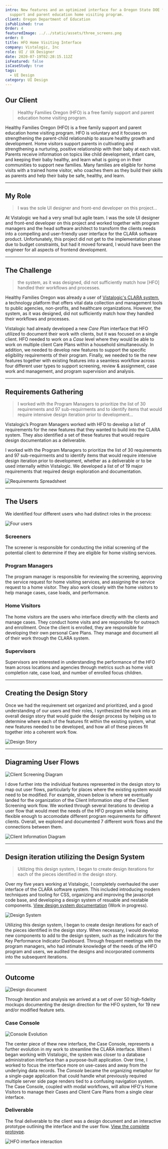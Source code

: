```yaml
---
intro: New features and an optimized interface for a Oregon State DOE family
  support and parent education home visiting program.
client: Oregon Department of Education
isPublished: true
Order: 4
featuredImage: ../../static/assets/three_screens.png
order: 0
title: HFO Home Visiting Interface
company: Vistalogic, Inc
role: UI / UX Designer
date: 2020-07-19T02:28:15.112Z
isFeatured: false
isCaseStudy: true
tags:
  - UI Design
category: UI Design
---
```

## Our Client

> Healthy Families Oregon (HFO) is a free family support and parent education home visiting program.

Healthy Families Oregon (HFO) is a free family support and parent education home visiting program. HFO is voluntary and it focuses on strengthening the parent-child relationship to assure healthy growth and development. Home visitors support parents in cultivating and strengthening a nurturing, positive relationship with their baby at each visit. Parents receive information on topics like child development, infant care, and keeping their baby healthy, and learn what is going on in their communities to support new families. Many families are eligible for home visits with a trained home visitor, who coaches them as they build their skills as parents and help their baby be safe, healthy, and learn.

<hr />

## My Role

> I was the sole UI designer and front-end developer on this project...

At Vistalogic we had a very small but agile team. I was the sole UI designer and front-end developer on this project and worked together with program managers and the head software architect to transform the clients needs into a compelling and user-friendly user interface for the CLARA software product. Unfortunately, this project did not get to the implementation phase due to budget constraints, but had it moved forward, I would have been the engineer for all aspects of frontend development.

<hr />

## The Challenge

> the system, as it was designed, did not sufficiently match how \[HFO] handled their workflows and processes.

Healthy Families Oregon was already a user of <a href="https://vistalogic.net/Products/Clara" target="_blank">Vistalogic's CLARA system</a>, a technology platform that offers vital data collection and management tools to public agencies, non-profits, and healthcare organizations. However, the system, as it was designed, did not sufficiently match how they handled their workflows and processes.

Vistalogic had already developed a new _Care Plan_ interface that HFO utilized to document their work with clients, but it was focused on a single client. HFO needed to work on a _Case_ level where they would be able to work on multiple client Care Plans within a household simultaneously. In addition, we needed to develop new features to support the specific eligibility requirements of their program. Finally, we needed to tie the new features together with existing features into a seamless workflow across four different user types to support screening, review & assignment, case work and management, and program supervision and analysis.

<hr />

## Requirements Gathering

> I worked with the Program Managers to prioritize the list of 30 requirements and 97 sub-requirments and to identify items that would require intensive design iteration prior to development...

Vistalogic’s Program Managers worked with HFO to develop a list of requirements for the new features that they wanted to build into the CLARA system. They also identified a set of these features that would require design documentation as a deliverable.

I worked with the Program Managers to prioritize the list of 30 requirements and 97 sub-requirments and to identify items that would require intensive design iteration prior to development, whether as a deliverable or to be used internally within Vistalogic. We developed a list of of 19 major requirements that required design exploration and documentation.

![Requirements Spreadsheet](/assets/HFO_excel.png "Requirements Spreadsheet")

<hr />

## The Users

We identified four different users who had distinct roles in the process:

![Four users](/assets/four_users.png "Four users")

### Screeners

The screener is responsible for conducting the initial screening of the potential client to determine if they are eligible for home visiting services.

### Program Managers

The program manager is responsible for reviewing the screening, approving the service request for home visiting services, and assigning the service request to a home visitor. They also work closely with the home visitors to help manage cases, case loads, and performance. 

### Home Visitors

The home visitors are the users who interface directly with the clients and manage cases. They conduct home visits and are responsible for outreach and enrollment. Once the client is enrolled, they are responsible for developing their own personal Care Plans. They manage and document all of their work through the CLARA system.

### Supervisors

Supervisors are interested in understanding the performance of the HFO team across locations and agencies through metrics such as home visit completion rate, case load, and number of enrolled focus children.

<hr />

## Creating the Design Story

Once we had the requirement set organized and prioritized, and a good understanding of our users and their roles, I synthesized the work into an overall design story that would guide the design process by helping us to determine where each of the features fit within the existing system, what new features needed to be developed, and how all of these pieces fit together into a coherent work flow.

![Design Story](/assets/design_story.png "Design Story")

<hr />

## Diagraming User Flows

![Client Screening Diagram](/assets/client_screening_workflow.png "Client Screening Diagram")

I dove further into the individual features represented in the design story to map out user flows, particularly for places where the existing system would need to be modified. For example, shown below is where we eventually landed for the organization of the Client Information step of the Client Screening work flow. We worked through several iterations to develop a user flow that would meet the needs of the HFO program while being flexible enough to accomodate different program requirements for different clients. Overall, we explored and documented 7 different work flows and the connections between them.

![Client Information Diagram](/assets/client_screening_schematic.png "Client Information Diagram")

<hr />

## Design iteration utilizing the Design System

> Utilizing this design system, I began to create design iterations for each of the pieces identified in the design story.

Over my five years working at Vistalogic, I completely overhauled the user interface of the CLARA software system. This included introducing modern techniques and tooling for CSS, organizing and improving the javascript code base, and developing a design system of resuable and nestable components. <a href="https://build.vistalogic.net/claraBeta/styleguide" target="_blank">View design system documentation</a> (Work in progress). 

![Design System](/assets/design_system.png "Design System")

Utilizing this design system, I began to create design iterations for each of the pieces identified in the design story. When necessary, I would develop new components to add to the design system, such as the indicators for the Key Performance Indicator Dashboard. Through frequent meetings with the program managers, who had intimate knowledge of the needs of the HFO program and users, we audited the designs and incorporated comments into the subsequent iterations.

<hr />

## Outcome

![Design document](/assets/overview.png "Set of over 50 high-fidelity mockups")

Through iteration and analysis we arrived at a set of over 50 high-fidelity mockups documenting the design direction for the HFO system, for 19 new and/or modified feature sets. 

### Case Console

![Console Evolution](/assets/console-evolution.png "The evolution of the Clara Console interface over my time at Vistalogic.")

The center piece of thew new interface, the Case Console, represents a further evolution in my work to streamline the CLARA interface. When I began working with Vistalogic, the system was closer to a database administration interface than a purpose-built application. Over time, I worked to focus the interface more on use-cases and away from the underlying data records. The _Console_ became the organizing metaphor for a single-page application that could handle what previously required multiple server side page renders tied to a confusing navigation system. The Case Console, coupled with modal workflows, will allow HFO's Home Visitors to manage their Cases and Client Care Plans from a single clear interface.

### Deliverable

The final deliverable to the client was a design document and an interactive prototype outlining the interface and the user flow. <a href="https://xd.adobe.com/view/25f46961-978f-43ca-6de2-293b837d6569-53c5/?fullscreen" target="_blank">View the complete protoype</a>.

![HFO interface interaction](/assets/hfo-flow.gif "HFO interface interaction")